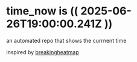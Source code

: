 # time_now is (( 2025-06-26T19:00:00.241Z ))

an automated repo that shows the currnent time

inspired by [breakingheatmap](https://github.com/breakingheatmap/breakingheatmap)